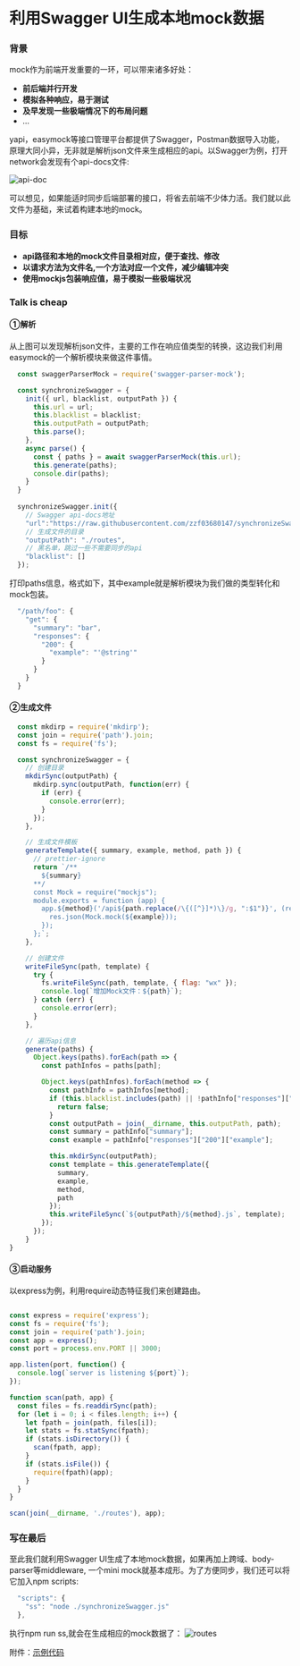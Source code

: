 利用Swagger UI生成本地mock数据
===
### 背景

mock作为前端开发重要的一环，可以带来诸多好处：

- **前后端并行开发** 
- **模拟各种响应，易于测试**
- **及早发现一些极端情况下的布局问题**
- ...

yapi，easymock等接口管理平台都提供了Swagger，Postman数据导入功能，原理大同小异，无非就是解析json文件来生成相应的api。以Swagger为例，打开network会发现有个api-docs文件:

![api-doc](https://raw.githubusercontent.com/zzf03680147/synchronizeSwagger/master/static/img/api-docs.png)


可以想见，如果能适时同步后端部署的接口，将省去前端不少体力活。我们就以此文件为基础，来试着构建本地的mock。

### 目标
- **api路径和本地的mock文件目录相对应，便于查找、修改**
- **以请求方法为文件名,一个方法对应一个文件，减少编辑冲突**
- **使用mockjs包装响应值，易于模拟一些极端状况** 


### Talk is cheap

#### ①解析

从上图可以发现解析json文件，主要的工作在响应值类型的转换，这边我们利用easymock的一个解析模块来做这件事情。
```javascript
  const swaggerParserMock = require('swagger-parser-mock');

  const synchronizeSwagger = {
    init({ url, blacklist, outputPath }) {
      this.url = url;
      this.blacklist = blacklist;
      this.outputPath = outputPath;
      this.parse();
    },
    async parse() {
      const { paths } = await swaggerParserMock(this.url);
      this.generate(paths);
      console.dir(paths);
    }
  }
  
  synchronizeSwagger.init({
    // Swagger api-docs地址
    "url":"https://raw.githubusercontent.com/zzf03680147/synchronizeSwagger/master/swagger.json",
    // 生成文件的目录
    "outputPath": "./routes",
    // 黑名单，跳过一些不需要同步的api
    "blacklist": []
  });

```

打印paths信息，格式如下，其中example就是解析模块为我们做的类型转化和mock包装。
```javascript
  "/path/foo": {
    "get": {
      "summary": "bar",
      "responses": {
        "200": {
          "example": "'@string'"
        }
      }
    }
  }
```

#### ②生成文件

```javascript
  const mkdirp = require('mkdirp');
  const join = require('path').join;
  const fs = require('fs');

  const synchronizeSwagger = {
    // 创建目录
    mkdirSync(outputPath) {
      mkdirp.sync(outputPath, function(err) {
        if (err) {
          console.error(err);
        }
      });
    },

    // 生成文件模板
    generateTemplate({ summary, example, method, path }) {
      // prettier-ignore
      return `/**
        ${summary}
      **/
      const Mock = require("mockjs");
      module.exports = function (app) {
        app.${method}('/api${path.replace(/\{([^}]*)\}/g, ":$1")}', (req, res) => {
          res.json(Mock.mock(${example}));
        });
      };`;
    },

    // 创建文件
    writeFileSync(path, template) {
      try {
        fs.writeFileSync(path, template, { flag: "wx" });
        console.log(`增加Mock文件：${path}`);
      } catch (err) {
        console.error(err);
      }
    },

    // 遍历api信息
    generate(paths) {
      Object.keys(paths).forEach(path => {
        const pathInfos = paths[path];

        Object.keys(pathInfos).forEach(method => {
          const pathInfo = pathInfos[method];
          if (this.blacklist.includes(path) || !pathInfo["responses"]["200"]) {
            return false;
          }
          const outputPath = join(__dirname, this.outputPath, path);
          const summary = pathInfo["summary"];
          const example = pathInfo["responses"]["200"]["example"];

          this.mkdirSync(outputPath);
          const template = this.generateTemplate({
            summary,
            example,
            method,
            path
          });
          this.writeFileSync(`${outputPath}/${method}.js`, template);
        });
      });
    }
}
```

#### ③启动服务
以express为例，利用require动态特征我们来创建路由。
```javascript

const express = require('express');
const fs = require('fs');
const join = require('path').join;
const app = express();
const port = process.env.PORT || 3000;

app.listen(port, function() {
  console.log(`server is listening ${port}`);
});

function scan(path, app) {
  const files = fs.readdirSync(path);
  for (let i = 0; i < files.length; i++) {
    let fpath = join(path, files[i]);
    let stats = fs.statSync(fpath);
    if (stats.isDirectory()) {
      scan(fpath, app);
    }
    if (stats.isFile()) {
      require(fpath)(app);
    }
  }
}

scan(join(__dirname, './routes'), app);

```

### 写在最后
至此我们就利用Swagger UI生成了本地mock数据，如果再加上跨域、body-parser等middleware, 一个mini mock就基本成形。为了方便同步，我们还可以将它加入npm scripts:

```javascript
  "scripts": {
    "ss": "node ./synchronizeSwagger.js"
  },
```
执行npm run ss,就会在生成相应的mock数据了：
![routes](https://raw.githubusercontent.com/zzf03680147/synchronizeSwagger/master/static/img/routes.png)


附件：[示例代码](https://github.com/zzf03680147/synchronizeSwagger)